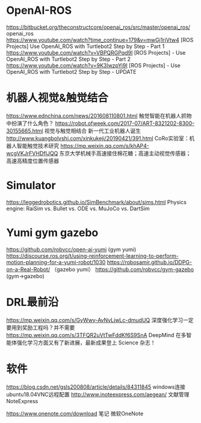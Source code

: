 # OpenAI-ROS
https://bitbucket.org/theconstructcore/openai_ros/src/master/openai_ros/ openai_ros   
https://www.youtube.com/watch?time_continue=179&v=mwGj1rjVtw4 [ROS Projects] Use OpenAI_ROS with Turtlebot2 Step by Step - Part 1
https://www.youtube.com/watch?v=VBPQRGPqd9I  [ROS Projects] - Use OpenAI_ROS with Turtlebot2 Step by Step - Part 2
https://www.youtube.com/watch?v=9K3lwzpYi9I  [ROS Projects] - Use OpenAI_ROS with Turtlebot2 Step by Step - UPDATE

# 机器人视觉&触觉结合
https://www.ednchina.com/news/201608110801.html 触觉智能在机器人抓物中扮演了什么角色？ 
https://robot.ofweek.com/2017-07/ART-8321202-8300-30155665.html 视觉与触觉相结合 新一代工业机器人诞生
http://www.kuangbolvshi.com/xinkukeji/20190421/391.html CoRo实验室：机器人智能触觉技术研究
https://mp.weixin.qq.com/s/khAP4-wcgVKJrFVHDfIJQQ  东京大学机械手高速接住棉花糖；高速主动视觉传感器；高速高精度位置传感器

# Simulator 
https://leggedrobotics.github.io/SimBenchmark/about/sims.html  Physics engine: RaiSim vs. Bullet vs. ODE vs. MuJoCo vs. DartSim


# Yumi gym gazebo
https://github.com/robvcc/open-ai-yumi (gym yumi)
https://discourse.ros.org/t/using-reinforcement-learning-to-perform-motion-planning-for-a-yumi-robot/1030 
https://robosamir.github.io/DDPG-on-a-Real-Robot/ （gazebo yumi）
https://github.com/robvcc/gym-gazebo (gym->gazebo)
          

# DRL最前沿
https://mp.weixin.qq.com/s/GyWwy-AvNvLjwLc-dmudUQ 深度强化学习一定要用到奖励工程吗？并不需要
https://mp.weixin.qq.com/s/3TFQR2uVtTwFddKf6S9SnA DeepMind 在多智能体强化学习方面又有了新进展，最新成果登上 Science 杂志！



# 软件
https://blog.csdn.net/gsls200808/article/details/84311845 windows连接ubuntu18.04VNC远程配置
http://www.inoteexpress.com/aegean/ 文献管理 NoteExpress 

https://www.onenote.com/download 笔记 微软OneNote


